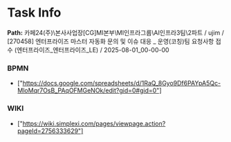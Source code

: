 # Task Info

**Path:** 카페24(주)\본사사업장\[CG]MI본부\MI인프라그룹\AI인프라3팀\2파트 / ujim / [270458] 엔터프라이즈 마스터 자동화 문의 및 이슈 대응 _ 운영(코칭)팀 요청사항 접수 (엔터프라이즈_엔터프라이즈_LE) / 2025-08-01_00-00-00

### BPMN
- ["https://docs.google.com/spreadsheets/d/1RaQ_8Gyo9Df6PAYpA5Qc-MloMqr7OsB_PAqOFMGeNOk/edit?gid=0#gid=0"]

### WIKI
- ["https://wiki.simplexi.com/pages/viewpage.action?pageId=2756333629"]

